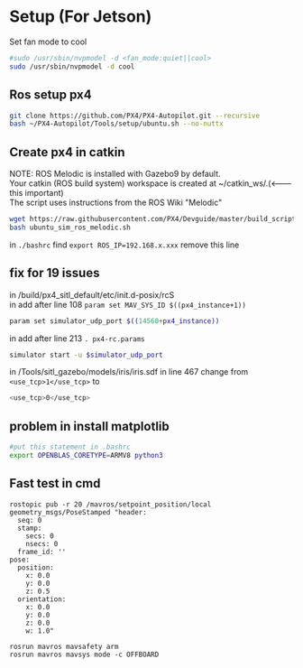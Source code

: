 # Setup (For Jetson)
Set fan mode to cool
```bash
#sudo /usr/sbin/nvpmodel -d <fan_mode:quiet||cool>
sudo /usr/sbin/nvpmodel -d cool
```

## Ros setup px4     
``` bash
git clone https://github.com/PX4/PX4-Autopilot.git --recursive
bash ~/PX4-Autopilot/Tools/setup/ubuntu.sh --no-nuttx
```

## Create px4 in catkin
NOTE: ROS Melodic is installed with Gazebo9 by default.   
Your catkin (ROS build system) workspace is created at ~/catkin_ws/.(<---this important)    
The script uses instructions from the ROS Wiki "Melodic" 
```bash 
wget https://raw.githubusercontent.com/PX4/Devguide/master/build_scripts/ubuntu_sim_ros_melodic.sh
bash ubuntu_sim_ros_melodic.sh
```
in `./bashrc` find `export ROS_IP=192.168.x.xxx` remove this line   

## fix for 19 issues
in /build/px4_sitl_default/etc/init.d-posix/rcS   
in add after line 108 `param set MAV_SYS_ID $((px4_instance+1))`   
```bash 
param set simulator_udp_port $((14560+px4_instance))
```
in add after line 213 `. px4-rc.params`   
```bash
simulator start -u $simulator_udp_port
```
in /Tools/sitl_gazebo/models/iris/iris.sdf in line 467 change from `<use_tcp>1</use_tcp>` to    
```bash
<use_tcp>0</use_tcp>
```

## problem in install matplotlib
```bash
#put this statement in .bashrc
export OPENBLAS_CORETYPE=ARMV8 python3


```

## Fast test in cmd
```
rostopic pub -r 20 /mavros/setpoint_position/local geometry_msgs/PoseStamped "header:
  seq: 0
  stamp:
    secs: 0
    nsecs: 0
  frame_id: ''
pose:
  position:
    x: 0.0
    y: 0.0
    z: 0.5
  orientation:
    x: 0.0
    y: 0.0
    z: 0.0
    w: 1.0" 

rosrun mavros mavsafety arm
rosrun mavros mavsys mode -c OFFBOARD

```
